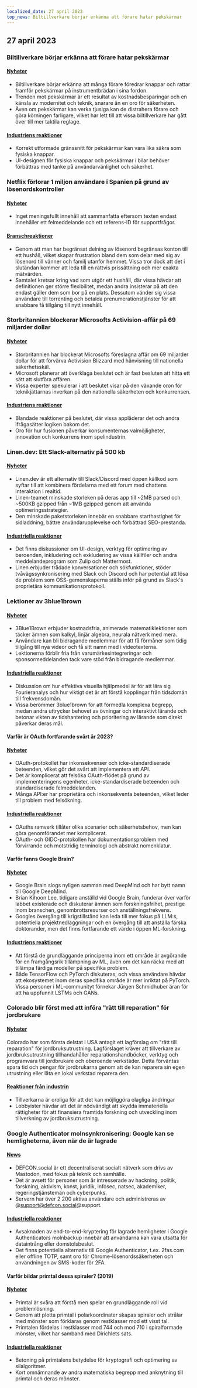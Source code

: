 ```yaml
---
localized_date: 27 april 2023
top_news: Biltillverkare börjar erkänna att förare hatar pekskärmar
---
```




## 27 april 2023

### Biltillverkare börjar erkänna att förare hatar pekskärmar

#### [Nyheter](https://slate.com/business/2023/04/cars-buttons-touchscreens-vw-porsche-nissan-hyundai.html)

- Biltillverkare börjar erkänna att många förare föredrar knappar och rattar framför pekskärmar på instrumentbrädan i sina fordon.
- Trenden mot pekskärmar är ett resultat av kostnadsbesparingar och en känsla av modernitet och teknik, snarare än en oro för säkerheten.
- Även om pekskärmar kan verka tjusiga kan de distrahera förare och göra körningen farligare, vilket har lett till att vissa biltillverkare har gått över till mer taktila reglage.

#### [Industriens reaktioner](http://news.ycombinator.com/item?id=35720865)

- Korrekt utformade gränssnitt för pekskärmar kan vara lika säkra som fysiska knappar.
- UI-designen för fysiska knappar och pekskärmar i bilar behöver förbättras med tanke på användarvänlighet och säkerhet.

### Netflix förlorar 1 miljon användare i Spanien på grund av lösenordskontroller

#### [Nyheter](https://www.bloomberg.com/news/articles/2023-04-25/netflix-loses-1-million-users-in-spain-over-password-policing)

- Inget meningsfullt innehåll att sammanfatta eftersom texten endast innehåller ett felmeddelande och ett referens-ID för supportfrågor.

#### [Branschreaktioner](http://news.ycombinator.com/item?id=35710269)

- Genom att man har begränsat delning av lösenord begränsas konton till ett hushåll, vilket skapar frustration bland dem som delar med sig av lösenord till vänner och familj utanför hemmet. Vissa tror dock att det i slutändan kommer att leda till en rättvis prissättning och mer exakta mätvärden.
- Samtalet kretsar kring vad som utgör ett hushåll, där vissa hävdar att definitionen ger större flexibilitet, medan andra insisterar på att den endast gäller dem som bor på en plats. Dessutom vänder sig vissa användare till torrenting och betalda prenumerationstjänster för att snabbare få tillgång till nytt innehåll.

### Storbritannien blockerar Microsofts Activision-affär på 69 miljarder dollar

#### [Nyheter](https://www.bloomberg.com/news/articles/2023-04-26/microsoft-s-69-billion-activision-deal-blocked-by-uk-watchdog)

- Storbritannien har blockerat Microsofts föreslagna affär om 69 miljarder dollar för att förvärva Activision Blizzard med hänvisning till nationella säkerhetsskäl.
- Microsoft planerar att överklaga beslutet och är fast besluten att hitta ett sätt att slutföra affären.
- Vissa experter spekulerar i att beslutet visar på den växande oron för teknikjättarnas inverkan på den nationella säkerheten och konkurrensen.

#### [Industriens reaktioner](http://news.ycombinator.com/item?id=35711968)

- Blandade reaktioner på beslutet, där vissa applåderar det och andra ifrågasätter logiken bakom det.
- Oro för hur fusionen påverkar konsumenternas valmöjligheter, innovation och konkurrens inom spelindustrin.

### Linen.dev: Ett Slack-alternativ på 500 kb

#### [Nyheter](https://www.linen.dev/s/linen/t/10511167/linen-dev-the-500kb-slack-alternative)

- Linen.dev är ett alternativ till Slack/Discord med öppen källkod som syftar till att kombinera fördelarna med ett forum med chattens interaktion i realtid.
- Linen-teamet minskade storleken på deras app till ~2MB parsed och ~500KB gzipped från ~1MB gzipped genom att använda optimeringsstrategier.
- Den minskade paketstorleken innebär en snabbare starthastighet för sidladdning, bättre användarupplevelse och förbättrad SEO-prestanda.

#### [Industriella reaktioner](http://news.ycombinator.com/item?id=35718417)

- Det finns diskussioner om UI-design, verktyg för optimering av beroenden, inkludering och exkludering av vissa källfiler och andra meddelandeprogram som Zulip och Mattermost.
- Linen erbjuder trådade konversationer och sökfunktioner, stöder tvåvägssynkronisering med Slack och Discord och har potential att lösa de problem som OSS-gemenskaperna ställs inför på grund av Slack's proprietära kommunikationsprotokoll.

### Lektioner av 3blue1brown

#### [Nyheter](https://www.3blue1brown.com/)

- 3Blue1Brown erbjuder kostnadsfria, animerade matematiklektioner som täcker ämnen som kalkyl, linjär algebra, neurala nätverk med mera.
- Användare kan bli bidragande medlemmar för att få förmåner som tidig tillgång till nya videor och få sitt namn med i videotexterna.
- Lektionerna förblir fria från varumärkesintegreringar och sponsormeddelanden tack vare stöd från bidragande medlemmar.

#### [Industriella reaktioner](http://news.ycombinator.com/item?id=35714228)

- Diskussion om hur effektiva visuella hjälpmedel är för att lära sig Fourieranalys och hur viktigt det är att förstå kopplingar från tidsdomän till frekvensdomän.
- Vissa berömmer 3blue1brown för att förmedla komplexa begrepp, medan andra uttrycker behovet av övningar och interaktivt lärande och betonar vikten av tidshantering och prioritering av lärande som direkt påverkar deras mål.

#### Varför är OAuth fortfarande svårt år 2023?

#### [Nyheter](https://www.nango.dev/blog/why-is-oauth-still-hard)

- OAuth-protokollet har inkonsekvenser och icke-standardiserade beteenden, vilket gör det svårt att implementera ett API.
- Det är komplicerat att felsöka OAuth-flödet på grund av implementeringens egenheter, icke-standardiserade beteenden och standardiserade felmeddelanden.
- Många API:er har proprietära och inkonsekventa beteenden, vilket leder till problem med felsökning.

#### [Industriella reaktioner](http://news.ycombinator.com/item?id=35713518)

- OAuths ramverk tillåter olika scenarier och säkerhetsbehov, men kan göra genomförandet mer komplicerat.
- OAuth- och OIDC-protokollen har dokumentationsproblem med förvirrande och motstridig terminologi och abstrakt nomenklatur.

#### Varför fanns Google Brain?

#### [Nyheter](https://www.moderndescartes.com/essays/why_brain/)

- Google Brain slogs nyligen samman med DeepMind och har bytt namn till Google DeepMind.
- Brian Kihoon Lee, tidigare anställd vid Google Brain, funderar över varför labbet existerade och diskuterar ämnen som forskningsfrihet, prestige inom branschen, genombrottsresurser och anställningsfrekvens.
- Googles övergång till krigstillstånd kan leda till mer fokus på LLM:s, potentiella projektnedläggningar och en övergång till att anställa färska doktorander, men det finns fortfarande ett värde i öppen ML-forskning.

#### [Industriens reaktioner](http://news.ycombinator.com/item?id=35716216)

- Att förstå de grundläggande principerna inom ett område är avgörande för en framgångsrik tillämpning av ML, även om det kan räcka med att tillämpa färdiga modeller på specifika problem.
- Både TensorFlow och PyTorch diskuteras, och vissa användare hävdar att ekosystemet inom deras specifika område är mer inriktat på PyTorch. Vissa personer i ML-communityt förnekar Jürgen Schmidhuber äran för att ha uppfunnit LSTMs och GANs.

### Colorado blir först med att införa "rätt till reparation" för jordbrukare

#### [Nyheter](https://www.wivb.com/news/colorado-becomes-1st-to-pass-right-to-repair-for-farmers/)

Colorado har som första delstat i USA antagit ett lagförslag om "rätt till reparation" för jordbruksutrustning.
Lagförslaget kräver att tillverkare av jordbruksutrustning tillhandahåller reparationshandböcker, verktyg och programvara till jordbrukare och oberoende verkstäder.
Detta förväntas spara tid och pengar för jordbrukarna genom att de kan reparera sin egen utrustning eller låta en lokal verkstad reparera den.

#### [Reaktioner från industrin](http://news.ycombinator.com/item?id=35714294)

- Tillverkarna är oroliga för att det kan möjliggöra olagliga ändringar
- Lobbyister hävdar att det är nödvändigt att skydda immateriella rättigheter för att finansiera framtida forskning och utveckling inom tillverkning av jordbruksutrustning.

### Google Authenticator molnsynkronisering: Google kan se hemligheterna, även när de är lagrade

#### [News](https://defcon.social/@mysk/110262313275622023)

- DEFCON.social är ett decentraliserat socialt nätverk som drivs av Mastodon, med fokus på teknik och samhälle.
- Det är avsett för personer som är intresserade av hackning, politik, forskning, aktivism, konst, juridik, infosec, natsec, akademiker, regeringstjänstemän och cyberpunks.
- Servern har över 2 200 aktiva användare och administreras av @support@defcon.social@support.

#### [Industriella reaktioner](http://news.ycombinator.com/item?id=35708869)

- Avsaknaden av end-to-end-kryptering för lagrade hemligheter i Google Authenticators molnbackup innebär att användarna kan vara utsatta för dataintrång eller domstolsbeslut.
- Det finns potentiella alternativ till Google Authenticator, t.ex. 2fas.com eller offline TOTP, samt oro för Chrome-lösenordssäkerheten och användningen av SMS-koder för 2FA.

#### Varför bildar primtal dessa spiraler? (2019)

#### [Nyheter](https://www.3blue1brown.com/lessons/prime-spirals)

- Primtal är svåra att förstå men spelar en grundläggande roll vid problemlösning.
- Genom att plotta primtal i polarkoordinater skapas spiraler och strålar med mönster som förklaras genom restklasser mod ett visst tal.
- Primtalen fördelas i restklasser mod 744 och mod 710 i spiralformade mönster, vilket har samband med Dirichlets sats.

#### [Industriella reaktioner](http://news.ycombinator.com/item?id=35708359)

- Betoning på primtalens betydelse för kryptografi och optimering av silalgoritmer.
- Kort omnämnande av andra matematiska begrepp med anknytning till primtal och deras mönster.


